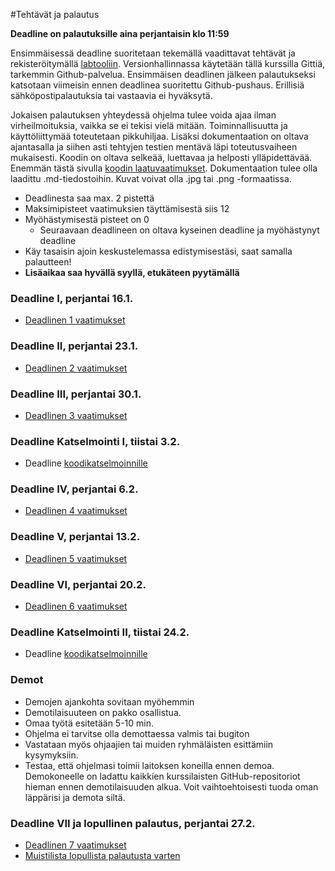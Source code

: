 ﻿#Tehtävät ja palautus

**Deadline on palautuksille aina perjantaisin klo 11:59**

Ensimmäisessä deadline suoritetaan tekemällä vaadittavat tehtävät ja rekisteröitymällä [labtooliin](http://tktl-labtool.herokuapp.com/register). Versionhallinnassa käytetään tällä kurssilla Gittiä, tarkemmin Github-palvelua. Ensimmäisen deadlinen jälkeen palautukseksi katsotaan viimeisin ennen deadlinea suoritettu Github-pushaus. Erillisiä sähköpostipalautuksia tai vastaavia ei hyväksytä.

Jokaisen palautuksen yhteydessä ohjelma tulee voida ajaa ilman virheilmoituksia, vaikka se ei tekisi vielä mitään. Toiminnallisuutta ja käyttöliittymää toteutetaan pikkuhiljaa. Lisäksi dokumentaation  on oltava ajantasalla ja siihen asti tehtyjen testien mentävä läpi toteutusvaiheen mukaisesti. Koodin on oltava selkeää, luettavaa ja helposti ylläpidettävää. Enemmän tästä sivulla [koodin laatuvaatimukset](Koodin-laatuvaatimukset.md). Dokumentaation tulee olla laadittu .md-tiedostoihin. Kuvat voivat olla .jpg tai .png -formaatissa.

* Deadlinesta saa max. 2 pistettä
* Maksimipisteet vaatimuksien täyttämisestä siis 12
* Myöhästymisestä pisteet on 0
  * Seuraavaan deadlineen on oltava kyseinen deadline ja myöhästynyt deadline
* Käy tasaisin ajoin keskustelemassa edistymisestäsi, saat samalla palautteen!
* **Lisäaikaa saa hyvällä syyllä, etukäteen pyytämällä**

### Deadline I, perjantai 16.1.
* [Deadlinen 1 vaatimukset](Deadline-1.md)

### Deadline II, perjantai 23.1.
* [Deadlinen 2 vaatimukset](Deadline-2.md)

### Deadline III, perjantai 30.1.
* [Deadlinen 3 vaatimukset](Deadline-3.md)

### Deadline Katselmointi I, tiistai 3.2.
* Deadline [koodikatselmoinnille](Koodikatselmointi.md)

### Deadline IV, perjantai 6.2.
* [Deadlinen 4 vaatimukset](Deadline-4.md)

### Deadline V, perjantai 13.2.
* [Deadlinen 5 vaatimukset](Deadline-5.md)

### Deadline VI, perjantai 20.2.
* [Deadlinen 6 vaatimukset](Deadline-6.md)

### Deadline Katselmointi II, tiistai 24.2.
* Deadline [koodikatselmoinnille](Koodikatselmointi.md)

### Demot

* Demojen ajankohta sovitaan myöhemmin
* Demotilaisuuteen on pakko osallistua.
* Omaa työtä esitetään 5-10 min. 
* Ohjelma ei tarvitse olla demottaessa valmis tai bugiton
* Vastataan myös ohjaajien tai muiden ryhmäläisten esittämiin kysymyksiin.
* Testaa, että ohjelmasi toimii laitoksen koneilla ennen demoa. Demokoneelle on ladattu kaikkien kurssilaisten GitHub-repositoriot hieman ennen demotilaisuuden alkua. Voit vaihtoehtoisesti tuoda oman läppärisi ja demota siltä.

### Deadline VII ja lopullinen palautus, perjantai 27.2.
* [Deadlinen 7 vaatimukset](Deadline-7-lopullinen-palautus.md)
* [Muistilista lopullista palautusta varten](Muistilista.md)
